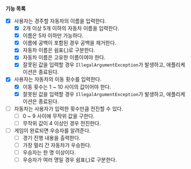 **기능 목록**

- [x] 사용자는 경주할 자동차의 이름을 입력한다.
  - [x] 2개 이상 5개 이하의 자동차 이름을 입력한다.
  - [x] 이름은 5자 이하만 가능하다.
  - [x] 이름에 공백이 포함된 경우 공백을 제거한다.
  - [x] 자동차 이름은 쉼표(,)로 구분한다.
  - [x] 자동차 이름은 고유한 이름이여야 한다.
  - [x] 잘못된 값을 입력할 경우 `IllegalArgumentException`가 발생하고, 애플리케이션은 종료된다.
- [x] 사용자는 자동차의 이동 횟수를 입력한다. 
  - [x] 이동 횟수는 1 ~ 10 사이의 값이어야 한다. 
  - [x] 잘못된 값을 입력할 경우 `IllegalArgumentException`가 발생하고, 애플리케이션은 종료된다.
- [ ] 자동차는 사용자가 입력한 횟수만큼 전진할 수 있다.
  - [ ] 0 ~ 9 사이에 무작위 값을 구한다.
  - [ ] 무작위 값이 4 이상인 경우 전진한다.
- [ ] 게임이 완료되면 우승자를 알려준다.
  - [ ] 경기 진행 내용을 출력한다. 
  - [ ] 가장 멀리 간 자동차가 우승한다.
  - [ ] 우승자는 한 명 이상이다.
  - [ ] 우승자가 여러 명일 경우 쉼표(,)로 구분한다.